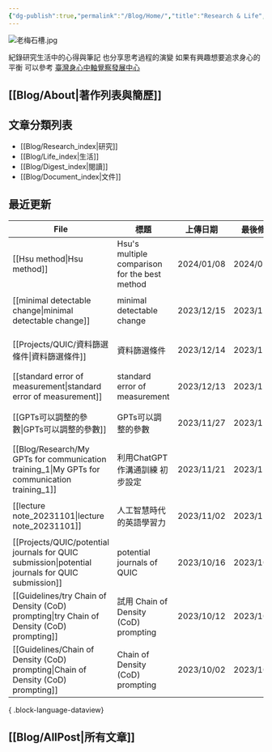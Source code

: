 ```yaml
---
{"dg-publish":true,"permalink":"/Blog/Home/","title":"Research & Life","tags":["blog","gardenEntry"],"created":"2023-02-16","updated":"2023-03-01"}
---
```



![老梅石槽.jpg](/img/user/Blog/images/%E8%80%81%E6%A2%85%E7%9F%B3%E6%A7%BD.jpg)

紀錄研究生活中的心得與筆記
也分享思考過程的演變
如果有興趣想要追求身心的平衡
可以參考 [臺灣身心中軸覺察發展中心](https://bmaa.tw)

## [[Blog/About\|著作列表與簡歷]]

## 文章分類列表

- [[Blog/Research_index\|研究]]
- [[Blog/Life_index\|生活]]
- [[Blog/Digest_index\|閱讀]]
- [[Blog/Document_index\|文件]]

## 最近更新


<div class="transclusion internal-embed is-loaded"><div class="markdown-embed">





| File                                                                                                | 標題                                            | 上傳日期       | 最後修改       | 類別                                      |
| --------------------------------------------------------------------------------------------------- | --------------------------------------------- | ---------- | ---------- | --------------------------------------- |
| [[Hsu method\|Hsu method]]                                                                       | Hsu's multiple comparison for the best method | 2024/01/08 | 2024/01/08 | <ul><li>research</li><li>note</li></ul> |
| [[minimal detectable change\|minimal detectable change]]                                         | minimal detectable change                     | 2023/12/15 | 2023/12/15 | <ul><li>blog</li><li>note</li></ul>     |
| [[Projects/QUIC/資料篩選條件\|資料篩選條件]]                                                                 | 資料篩選條件                                        | 2023/12/14 | 2023/12/14 | <ul><li>blog</li><li>research</li></ul> |
| [[standard error of measurement\|standard error of measurement]]                                 | standard error of measurement                 | 2023/12/13 | 2023/12/13 | <ul><li>note</li></ul>                  |
| [[GPTs可以調整的參數\|GPTs可以調整的參數]]                                                                     | GPTs可以調整的參數                                   | 2023/11/27 | 2023/12/05 | <ul><li>blog</li><li>research</li></ul> |
| [[Blog/Research/My GPTs for communication training_1\|My GPTs for communication training_1]]     | 利用ChatGPT作溝通訓練 初步設定                           | 2023/11/21 | 2023/11/21 | <ul><li>blog</li><li>research</li></ul> |
| [[lecture note_20231101\|lecture note_20231101]]                                                 | 人工智慧時代的英語學習力                                  | 2023/11/02 | 2023/11/07 | <ul><li>blog</li><li>note</li></ul>     |
| [[Projects/QUIC/potential journals for QUIC submission\|potential journals for QUIC submission]] | potential journals of QUIC                    | 2023/10/16 | 2023/10/16 | <ul><li>project</li><li>note</li></ul>  |
| [[Guidelines/try Chain of Density (CoD) prompting\|try Chain of Density (CoD) prompting]]        | 試用 Chain of Density (CoD) prompting           | 2023/10/12 | 2023/10/12 | <ul><li>blog</li><li>research</li></ul> |
| [[Guidelines/Chain of Density (CoD) prompting\|Chain of Density (CoD) prompting]]                | Chain of Density (CoD) prompting              | 2023/10/02 | 2023/10/02 | <ul><li>blog</li><li>note</li></ul>     |

{ .block-language-dataview}

</div></div>


## [[Blog/AllPost\|所有文章]]
